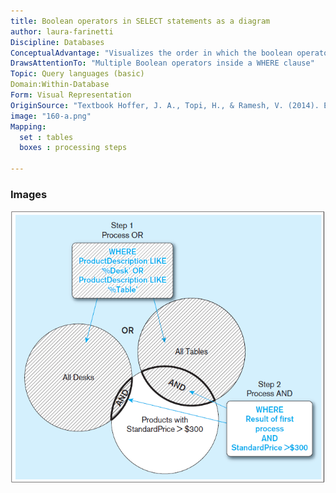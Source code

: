 ```yaml
---
title: Boolean operators in SELECT statements as a diagram
author: laura-farinetti
Discipline: Databases
ConceptualAdvantage: "Visualizes the order in which the boolean operators are processed inside a WHERE clause"
DrawsAttentionTo: "Multiple Boolean operators inside a WHERE clause"
Topic: Query languages (basic)
Domain:Within-Database
Form: Visual Representation
OriginSource: "Textbook Hoffer, J. A., Topi, H., & Ramesh, V. (2014). Essentials of Database Management. Prentice Hall Press."
image: "160-a.png"
Mapping:
  set : tables 
  boxes : processing steps

---
```

### Images
<img src="/assets/images/nm/160-b.png" class="ui fluid bordered image">
